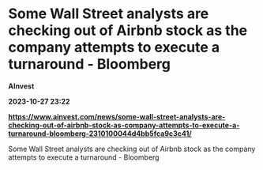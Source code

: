 # Some Wall Street analysts are checking out of Airbnb stock as the company attempts to execute a turnaround - Bloomberg
**AInvest**

**2023-10-27 23:22**

**https://www.ainvest.com/news/some-wall-street-analysts-are-checking-out-of-airbnb-stock-as-company-attempts-to-execute-a-turnaround-bloomberg-2310100044d4bb5fca9c3c41/**

Some Wall Street analysts are checking out of Airbnb stock as the company attempts to execute a turnaround - Bloomberg
